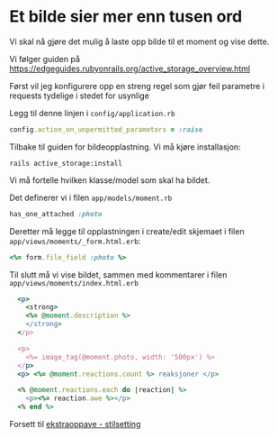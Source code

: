  # Et bilde sier mer enn tusen ord
 
 Vi skal nå gjøre det mulig å laste opp bilde til et moment og vise dette.

 Vi følger guiden på https://edgeguides.rubyonrails.org/active_storage_overview.html
 
 Først vil jeg konfigurere opp en streng regel som gjør feil parametre i requests tydelige i stedet for usynlige
 
 Legg til denne linjen i `config/application.rb`
 
 ```ruby
 config.action_on_unpermitted_parameters = :raise
 ```
 
 Tilbake til guiden for bildeopplastning. Vi må kjøre installasjon:
 
    rails active_storage:install
 
 Vi må fortelle hvilken klasse/model som skal ha bildet.
 
 Det definerer vi i filen `app/models/moment.rb`
 
 ```ruby
 has_one_attached :photo
 ```

 Deretter må legge til opplastningen i create/edit skjemaet i filen `app/views/moments/_form.html.erb`:

 ```ruby
 <%= form.file_field :photo %>
 ```

 Til slutt må vi vise bildet, sammen med kommentarer i filen `app/views/moments/index.html.erb`

 ```ruby
   <p>
     <strong>
     <%= @moment.description %>
     </strong>
   </p>

   <p>
     <%= image_tag(@moment.photo, width: '500px') %>
   </p>
   <p> <%= @moment.reactions.count %> reaksjoner </p>

   <% @moment.reactions.each do |reaction| %>
     <p><%= reaction.awe %></p>
   <% end %>
 ```

Forsett til [ekstraoppave - stilsetting](extra-styling.md)
